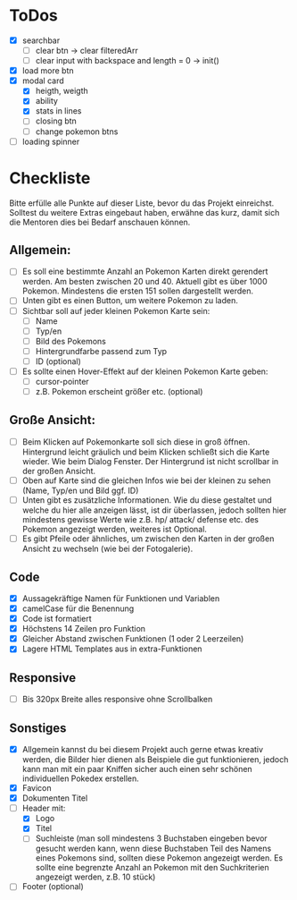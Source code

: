 # ToDos

- [x] searchbar
  - [ ] clear btn -> clear filteredArr
  - [ ] clear input with backspace and length = 0 -> init()
- [x] load more btn
- [x] modal card
  - [x] heigth, weigth
  - [x] ability
  - [x] stats in lines
  - [ ] closing btn
  - [ ] change pokemon btns
- [ ] loading spinner

# Checkliste

Bitte erfülle alle Punkte auf dieser Liste, bevor du das Projekt einreichst. Solltest du weitere Extras eingebaut haben, erwähne das kurz, damit sich die Mentoren dies bei Bedarf anschauen können.

## Allgemein:

- [ ] Es soll eine bestimmte Anzahl an Pokemon Karten direkt gerendert werden. Am besten zwischen 20 und 40. Aktuell gibt es über 1000 Pokemon. Mindestens die ersten 151 sollen dargestellt werden.
- [ ] Unten gibt es einen Button, um weitere Pokemon zu laden.
- [ ] Sichtbar soll auf jeder kleinen Pokemon Karte sein:
  - [ ] Name
  - [ ] Typ/en
  - [ ] Bild des Pokemons
  - [ ] Hintergrundfarbe passend zum Typ
  - [ ] ID (optional)
- [ ] Es sollte einen Hover-Effekt auf der kleinen Pokemon Karte geben:
  - [ ] cursor-pointer
  - [ ] z.B. Pokemon erscheint größer etc. (optional)

## Große Ansicht:

- [ ] Beim Klicken auf Pokemonkarte soll sich diese in groß öffnen.
      Hintergrund leicht gräulich und beim Klicken schließt sich die Karte wieder. Wie beim Dialog Fenster. Der Hintergrund ist nicht scrollbar in der großen Ansicht.
- [ ] Oben auf Karte sind die gleichen Infos wie bei der kleinen zu sehen (Name, Typ/en und Bild ggf. ID)
- [ ] Unten gibt es zusätzliche Informationen. Wie du diese gestaltet und welche du hier alle anzeigen lässt, ist dir überlassen, jedoch sollten hier mindestens gewisse Werte wie z.B. hp/ attack/ defense etc. des Pokemon angezeigt werden, weiteres ist Optional.
- [ ] Es gibt Pfeile oder ähnliches, um zwischen den Karten in der großen Ansicht zu wechseln (wie bei der Fotogalerie).

## Code

- [x] Aussagekräftige Namen für Funktionen und Variablen
- [x] camelCase für die Benennung
- [x] Code ist formatiert
- [x] Höchstens 14 Zeilen pro Funktion
- [x] Gleicher Abstand zwischen Funktionen (1 oder 2 Leerzeilen)
- [x] Lagere HTML Templates aus in extra-Funktionen

## Responsive

- [ ] Bis 320px Breite alles responsive ohne Scrollbalken

## Sonstiges

- [x] Allgemein kannst du bei diesem Projekt auch gerne etwas kreativ werden, die Bilder hier dienen als Beispiele die gut funktionieren, jedoch kann man mit ein paar Kniffen sicher auch einen sehr schönen individuellen Pokedex erstellen.
- [x] Favicon
- [x] Dokumenten Titel
- [ ] Header mit:
  - [x] Logo
  - [x] Titel
  - [ ] Suchleiste (man soll mindestens 3 Buchstaben eingeben bevor gesucht werden kann, wenn diese Buchstaben Teil des Namens eines Pokemons sind, sollten diese Pokemon angezeigt werden. Es sollte eine begrenzte Anzahl an Pokemon mit den Suchkriterien angezeigt werden, z.B. 10 stück)
- [ ] Footer (optional)
